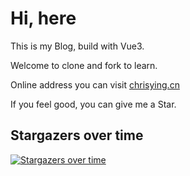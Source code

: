 # Hi, here

This is my Blog, build with Vue3.

Welcome to clone and fork to learn.

Online address you can visit [chrisying.cn](chrisying.cn)

If you feel good, you can give me a Star.


## Stargazers over time

[![Stargazers over time](https://starchart.cc/chris-zhu/chris.me.svg)](https://starchart.cc/chris-zhu/chris.me)
